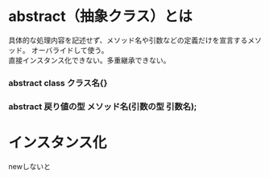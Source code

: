 # abstract（抽象クラス）とは
具体的な処理内容を記述せず、メソッド名や引数などの定義だけを宣言するメソッド。
オーバライドして使う。<br>
直接インスタンス化できない。多重継承できない。

### abstract class クラス名{}
### abstract 戻り値の型 メソッド名(引数の型 引数名);

# インスタンス化
newしないと

